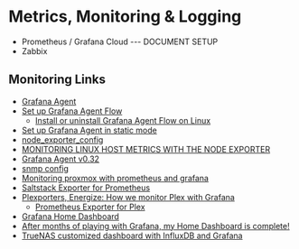 # Metrics, Monitoring & Logging

- Prometheus / Grafana Cloud --- DOCUMENT SETUP
- Zabbix

## Monitoring Links

- [Grafana Agent](https://grafana.com/docs/agent/latest/)
- [Set up Grafana Agent Flow](https://grafana.com/docs/agent/latest/flow/setup/)
  - [Install or uninstall Grafana Agent Flow on Linux](https://grafana.com/docs/agent/latest/flow/setup/install/linux/)
- [Set up Grafana Agent in static mode](https://grafana.com/docs/agent/latest/static/set-up/)
- [node_exporter_config](https://grafana.com/docs/agent/latest/static/configuration/integrations/node-exporter-config/)
- [MONITORING LINUX HOST METRICS WITH THE NODE EXPORTER](https://prometheus.io/docs/guides/node-exporter/)
- [Grafana Agent v0.32](https://grafana.com/blog/2023/03/13/grafana-agent-v0.32-release-new-integrations-with-oracle-aws-microsoft-azure-and-more/)
- [snmp config](https://grafana.com/docs/agent/v0.32/configuration/integrations/snmp-config/)
- [Monitoring proxmox with prometheus and grafana](https://samynitsche.de/3-monitoring-proxmox-with-prometheus-and-grafana)
- [Saltstack Exporter for Prometheus](https://github.com/BonnierNews/saltstack_exporter)
- [Plexporters, Energize: How we monitor Plex with Grafana](https://grafana.com/blog/2023/04/28/plexporters-energize-how-we-monitor-plex-with-grafana/)
  - [Prometheus Exporter for Plex](https://github.com/jsclayton/prometheus-plex-exporter)
- [Grafana Home Dashboard](https://github.com/TehloWasTaken/HomeDashboard)
- [After months of playing with Grafana, my Home Dashboard is complete!](https://www.reddit.com/r/homelab/comments/ifynfi/after_months_of_playing_with_grafana_my_home/)
- [TrueNAS customized dashboard with InfluxDB and Grafana](https://www.reddit.com/r/homelab/comments/iikpw3/truenas_customized_dashboard_with_influxdb_and/)
